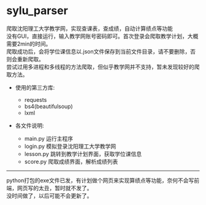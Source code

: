 # sylu_parser

爬取沈阳理工大学教学网，实现查课表，查成绩，自动计算绩点等功能  
没有GUI，直接运行，输入教学网账号密码即可。首次登录会爬取教学计划，大概需要2min的时间。  
爬取成功后，会将学位课信息以.json文件保存到当前文件目录，请不要删除，否则会重新爬取。  
尝试过用多进程和多线程的方法爬取，但似乎教学网并不支持，暂未发现较好的爬取方法。  

* 使用的第三方库:
    * requests
    * bs4(beautifulsoup)
    * lxml  
  

* 各文件说明:
    * main.py     运行主程序  
    * login.py    模拟登录沈阳理工大学教学网  
    * lesson.py   跳转到教学计划界面，获取学位课信息  
    * score.py    爬取成绩界面，解析成绩列表 

***

python打包的exe文件已发，有计划做个网页来实现算绩点等功能，奈何不会写前端，网页写的太丑，暂时就不发了。  
没时间做了，以后可能不会更新了。
